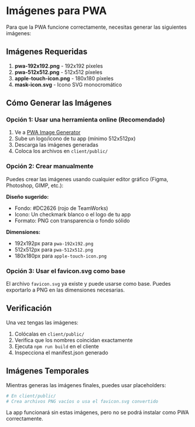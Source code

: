 # Imágenes para PWA

Para que la PWA funcione correctamente, necesitas generar las siguientes imágenes:

## Imágenes Requeridas

1. **pwa-192x192.png** - 192x192 píxeles
2. **pwa-512x512.png** - 512x512 píxeles  
3. **apple-touch-icon.png** - 180x180 píxeles
4. **mask-icon.svg** - Icono SVG monocromático

## Cómo Generar las Imágenes

### Opción 1: Usar una herramienta online (Recomendado)

1. Ve a [PWA Image Generator](https://www.pwabuilder.com/imageGenerator)
2. Sube un logo/icono de tu app (mínimo 512x512px)
3. Descarga las imágenes generadas
4. Coloca los archivos en `client/public/`

### Opción 2: Crear manualmente

Puedes crear las imágenes usando cualquier editor gráfico (Figma, Photoshop, GIMP, etc.):

**Diseño sugerido:**
- Fondo: #DC2626 (rojo de TeamWorks)
- Icono: Un checkmark blanco o el logo de tu app
- Formato: PNG con transparencia o fondo sólido

**Dimensiones:**
- 192x192px para `pwa-192x192.png`
- 512x512px para `pwa-512x512.png`
- 180x180px para `apple-touch-icon.png`

### Opción 3: Usar el favicon.svg como base

El archivo `favicon.svg` ya existe y puede usarse como base. Puedes exportarlo a PNG en las dimensiones necesarias.

## Verificación

Una vez tengas las imágenes:

1. Colócalas en `client/public/`
2. Verifica que los nombres coincidan exactamente
3. Ejecuta `npm run build` en el cliente
4. Inspecciona el manifest.json generado

## Imágenes Temporales

Mientras generas las imágenes finales, puedes usar placeholders:

```bash
# En client/public/
# Crea archivos PNG vacíos o usa el favicon.svg convertido
```

La app funcionará sin estas imágenes, pero no se podrá instalar como PWA correctamente.

